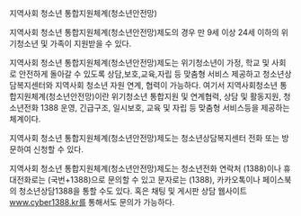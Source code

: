 지역사회 청소년 통합지원체계(청소년안전망)

지역사회 청소년 통합지원체계(청소년안전망)제도의 경우  만 9세 이상 24세 이하의 위기청소년 및 가족이 지원받을 수 있다.

지역사회 청소년 통합지원체계(청소년안전망)제도는 위기청소년이 가정, 학교 및 사회로 안전하게 돌아갈 수 있도록 상담,보호,교육,자립 등 맞춤형 서비스 제공하고 청소년상담복지센터와 지역사회 청소년 자원 연계, 협력이 가능하다. 여기서 지역사회청소년 통합지원체계(청소년안전망)이란 위기청소년 통합지원 및 연계협력, 상담 및 활동지원, 청소년전화 1388 운영, 긴급구조, 일시보호, 교육 및 자립 등 맞춤형 서비스등을 제공하는 체계이다.

지역사회 청소년 통합지원체계(청소년안전망)제도는 청소년상담복지센터 전화 또는 방문하여 신청할 수 있다.

지역사회 청소년 통합지원체계(청소년안전망)제도는 청소년전화 연락처 (1388)이나 휴대전화로는 (국번+1388)으로 문의할 수 있고 문자로는 (1388), 카카오톡이나 페이스북의 청소년상담1388을 통할 수도 있다. 혹은 채팅 및 게시판 상담 웹사이트 www.cyber1388.kr를 통해서도 문의가 가능하다.